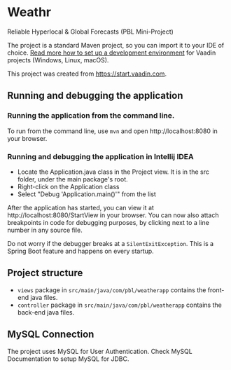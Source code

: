 # Weathr
Reliable Hyperlocal &amp; Global Forecasts (PBL Mini-Project) 

The project is a standard Maven project, so you can import it to your IDE of choice. [Read more how to set up a development environment](https://vaadin.com/docs/v14/flow/installing/installing-overview.html) for Vaadin projects (Windows, Linux, macOS). 

This project was created from https://start.vaadin.com.

## Running and debugging the application

### Running the application from the command line.
To run from the command line, use `mvn` and open http://localhost:8080 in your browser.

### Running and debugging the application in Intellij IDEA
- Locate the Application.java class in the Project view. It is in the src folder, under the main package's root.
- Right-click on the Application class
- Select "Debug 'Application.main()'" from the list

After the application has started, you can view it at http://localhost:8080/StartView in your browser. 
You can now also attach breakpoints in code for debugging purposes, by clicking next to a line number in any source file.

Do not worry if the debugger breaks at a `SilentExitException`. This is a Spring Boot feature and happens on every startup.

## Project structure

- `views` package in `src/main/java/com/pbl/weatherapp` contains the front-end java files.
- `controller` package in `src/main/java/com/pbl/weatherapp` contains the back-end java files.

## MySQL Connection
The project uses MySQL for User Authentication. Check MySQL Documentation to setup MySQL for JDBC.
